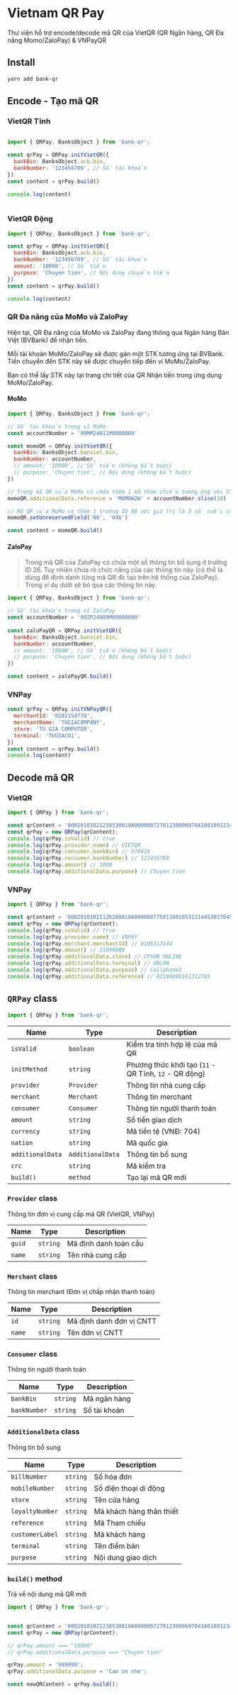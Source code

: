 # Vietnam QR Pay

Thư viện hỗ trợ encode/decode mã QR của VietQR (QR Ngân hàng, QR Đa năng Momo/ZaloPay) & VNPayQR


## Install

```bash
yarn add bank-qr
```


## Encode - Tạo mã QR

### VietQR Tĩnh
```javascript

import { QRPay, BanksObject } from 'bank-qr';

const qrPay = QRPay.initVietQR({
  bankBin: BanksObject.acb.bin,
  bankNumber: '123456789', // Số tài khoản
})
const content = qrPay.build()

console.log(content)
 
```

### VietQR Động

```javascript
import { QRPay, BanksObject } from 'bank-qr';

const qrPay = QRPay.initVietQR({
  bankBin: BanksObject.acb.bin,
  bankNumber: '123456789', // Số tài khoản
  amount: '10000', // Số tiền
  purpose: 'Chuyen tien', // Nội dung chuyển tiền
})
const content = qrPay.build()

console.log(content)

```

### QR Đa năng của MoMo và ZaloPay

Hiện tại, QR Đa năng của MoMo và ZaloPay đang thông qua Ngân hàng Bản Việt (BVBank) để nhận tiền.

Mỗi tài khoản MoMo/ZaloPay sẽ được gán một STK tương ứng tại BVBank. Tiền chuyển đến STK này sẽ được chuyển tiếp đến ví MoMo/ZaloPay.

Bạn có thể lấy STK này tại trang chi tiết của QR Nhận tiền trong ứng dụng MoMo/ZaloPay.

#### MoMo

```javascript
import { QRPay, BanksObject } from 'bank-qr';

// Số tài khoản trong ví MoMo
const accountNumber = '99MM24011M0000000'

const momoQR = QRPay.initVietQR({
  bankBin: BanksObject.banviet.bin,
  bankNumber: accountNumber,
  // amount: '10000', // Số tiền (không bắt buộc)
  // purpose: 'Chuyen tien', // Nội dung (không bắt buộc)
})

// Trong mã QR của MoMo có chứa thêm 1 mã tham chiếu tương ứng với STK
momoQR.additionalData.reference = 'MOMOW2W' + accountNumber.slice(10)

// Mã QR của MoMo có thêm 1 trường ID 80 với giá trị là 3 số cuối của SỐ ĐIỆN THOẠI của tài khoản nhận tiền
momoQR.setUnreservedField('80', '046')

const content = momoQR.build()


```

#### ZaloPay

> Trong mã QR của ZaloPay có chứa một số thông tin bổ sung ở trường ID 26. Tuy nhiên chưa rõ chức năng của các thông tin này (có thể là dùng để định danh từng mã QR đc tạo trên hệ thống của ZaloPay). Trong ví dụ dưới sẽ bỏ qua các thông tin này.

```javascript
import { QRPay, BanksObject } from 'bank-qr';

// Số tài khoản trong ví ZaloPay
const accountNumber = '99ZP24009M00000000'
  
const zaloPayQR = QRPay.initVietQR({
  bankBin: BanksObject.banviet.bin,
  bankNumber: accountNumber,
  // amount: '10000', // Số tiền (không bắt buộc)
  // purpose: 'Chuyen tien', // Nội dung (không bắt buộc)
})

const content = zaloPayQR.build()
```



### VNPay 

```javascript
const qrPay = QRPay.initVNPayQR({
  merchantId: '0102154778',
  merchantName: 'TUGIACOMPANY',
  store: 'TU GIA COMPUTER',
  terminal: 'TUGIACO1',
})
const content = qrPay.build()
console.log(content)

```


## Decode mã QR

### VietQR
```javascript
import { QRPay } from 'bank-qr';

const qrContent = '00020101021238530010A0000007270123000697041601091234567890208QRIBFTTA5303704540410005802VN62150811Chuyen tien6304BBB8'
const qrPay = new QRPay(qrContent);
console.log(qrPay.isValid) // true
console.log(qrPay.provider.name) // VIETQR
console.log(qrPay.consumer.bankBin) // 970416
console.log(qrPay.consumer.bankNumber) // 123456789
console.log(qrPay.amount) // 1000
console.log(qrPay.additionalData.purpose) // Chuyen tien

```

### VNPay
```javascript
import { QRPay } from 'bank-qr';

const qrContent = '00020101021126280010A0000007750110010531314453037045408210900005802VN5910CELLPHONES62600312CPSHN ONLINE0517021908061613127850705ONLHN0810CellphoneS63047685'
const qrPay = new QRPay(qrContent);
console.log(qrPay.isValid) // true
console.log(qrPay.provider.name) // VNPAY
console.log(qrPay.merchant.merchantId) // 0105313144
console.log(qrPay.amount) // 21090000
console.log(qrPay.additionalData.store) // CPSHN ONLINE
console.log(qrPay.additionalData.terminal) // ONLHN
console.log(qrPay.additionalData.purpose) // CellphoneS
console.log(qrPay.additionalData.reference) // 02190806161312785

```


## `QRPay` class


```javascript
import { QRPay } from 'bank-qr';
```

| Name | Type | Description |
| --- | --- | --- |
| `isValid` | `boolean` | Kiểm tra tính hợp lệ của mã QR |
| `initMethod` | `string` | Phương thức khởi tạo (`11` - QR Tĩnh, `12` - QR động) |
| `provider` | `Provider` | Thông tin nhà cung cấp |
| `merchant` | `Merchant` | Thông tin merchant |
| `consumer` | `Consumer` | Thông tin người thanh toán |
| `amount` | `string` | Số tiền giao dịch |
| `currency` | `string` | Mã tiền tệ (VNĐ: 704) |
| `nation` | `string` | Mã quốc gia |
| `additionalData` | `AdditionalData` | Thông tin bổ sung |
| `crc` | `string` | Mã kiểm tra |
| `build()` | `method` | Tạo lại mã QR mới |

### `Provider` class

Thông tin đơn vị cung cấp mã QR (VietQR, VNPay)


| Name | Type | Description |
| --- | --- | --- |
| `guid` | `string` | Mã định danh toàn cầu |
| `name` | `string` | Tên nhà cung cấp |

### `Merchant` class

Thông tin merchant (Đơn vị chấp nhận thanh toán)

| Name | Type | Description |
| --- | --- | --- |
| `id` | `string` | Mã định danh đơn vị CNTT |
| `name` | `string` | Tên đơn vị CNTT |

### `Consumer` class

Thông tin người thanh toán

| Name | Type | Description |
| --- | --- | --- |
| `bankBin` | `string` | Mã ngân hàng |
| `bankNumber` | `string` | Số tài khoản |

### `AdditionalData` class

Thông tin bổ sung

| Name | Type | Description |
| --- | --- | --- |
| `billNumber` | `string` | Số hóa đơn |
| `mobileNumber` | `string` | Số điện thoại di động |
| `store` | `string` | Tên cửa hàng |
| `loyaltyNumber` | `string` | Mã khách hàng thân thiết |
| `reference` | `string` | Mã Tham chiếu |
| `customerLabel` | `string` | Mã khách hàng |
| `terminal` | `string` | Tên điểm bản |
| `purpose` | `string` | Nội dung giao dịch |

###  `build()` method

Trả về nội dung mã QR mới

```javascript
import { QRPay } from 'bank-qr';


const qrContent = '00020101021238530010A0000007270123000697041601091234567890208QRIBFTTA5303704540410005802VN62150811Chuyen tien6304BBB8'
const qrPay = new QRPay(qrContent);

// qrPay.amount === "10000"
// qrPay.additionalData.purpose === "Chuyen tien"

qrPay.amount = '999999';
qrPay.additionalData.purpose = 'Cam on nhe';

const newQRContent = qrPay.build();

```